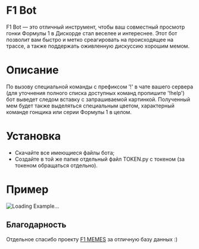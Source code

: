 # F1 Bot
F1 Bot — это отличный инструмент, чтобы ваш совместный просмотр гонки Формулы 1 в Дискорде стал веселее и интереснее. Этот бот позволит вам быстро и метко среагировать на происходящее на трассе, а также поддержать оживленную дискуссию хорошим мемом.

# Описание
По вызову специальной команды с префиксом '!' в чате вашего сервера (для уточнения полного списка доступных команд пропишите '!help') бот выведет следом вставку с запрашиваемой картинкой. Полученный мем будет также выделяться специальным цветом, характерный команде гонщика или серии Формулы 1 в целом.

# Установка
* Скачайте все имеющиеся файлы бота;
* Создайте в той же папке отдельный файл TOKEN.py с токеном (за токеном обращаться отдельно).

# Пример
![Loading Example...](https://i.imgur.com/0x8gqdZ.gif)

## Благодарность
Отдельное спасибо проекту [F1 MEMES](https://vk.com/f1memes) за отличную базу данных :)